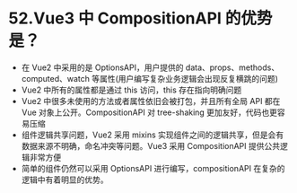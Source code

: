 # 52.Vue3 中 CompositionAPI 的优势是？

- 在 Vue2 中采用的是 OptionsAPI，用户提供的 data、props、methods、computed、watch 等属性(用户编写复杂业务逻辑会出现反复横跳的问题)
- Vue2 中所有的属性都是通过 this 访问，this 存在指向明确问题
- Vue2 中很多未使用的方法或者属性依旧会被打包，并且所有全局 API 都在 Vue 对象上公开。CompositionAPI 对 tree-shaking 更加友好，代码也更容易压缩
- 组件逻辑共享问题，Vue2 采用 mixins 实现组件之间的逻辑共享，但是会有数据来源不明确，命名冲突等问题。Vue3 采用 CompositionAPI 提供公共逻辑非常方便
- 简单的组件仍然可以采用 OptionsAPI 进行编写，compositionAPI 在复杂的逻辑中有着明显的优势。